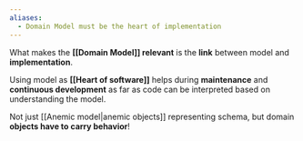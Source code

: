 ```yaml
---
aliases:
  - Domain Model must be the heart of implementation
---
```

What makes the **[[Domain Model]] relevant** is the **link** between model and **implementation**. 

Using model as **[[Heart of software]]** helps during **maintenance** and **continuous development** as far as code can be interpreted based on understanding the model.

Not just [[Anemic model|anemic objects]] representing schema, but domain **objects have to carry behavior**!